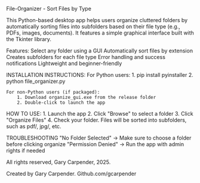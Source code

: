 File-Organizer - Sort Files by Type

This Python-based desktop app helps users organize cluttered folders by automatically sorting files into subfolders based on their file type (e.g., PDFs, images, documents). It features a simple graphical interface built with the Tkinter library.

Features:
    Select any folder using a GUI
    Automatically sort files by extension
    Creates subfolders for each file type
    Error handling and success notifications
    Lightweight and beginner-friendly

INSTALLATION INSTRUCTIONS:
    For Python users:
        1. pip install pyinstaller
        2. python file_organizer.py

    For non-Python users (if packaged):
        1. Download organize_gui.exe from the release folder
        2. Double-click to launch the app

HOW TO USE:
    1. Launch the app
    2. Click "Browse" to select a folder
    3. Click "Organize Files"
    4. Check your folder. Files will be sorted into subfolders, such as pdf/, jpg/, etc.

TROUBLESHOOTING
    "No Folder Selected" -> Make sure to choose a folder before clicking organize
    "Permission Denied" -> Run the app with admin rights if needed

All rights reserved, Gary Carpender, 2025.

Created by Gary Carpender.
Github.com/gcarpender
